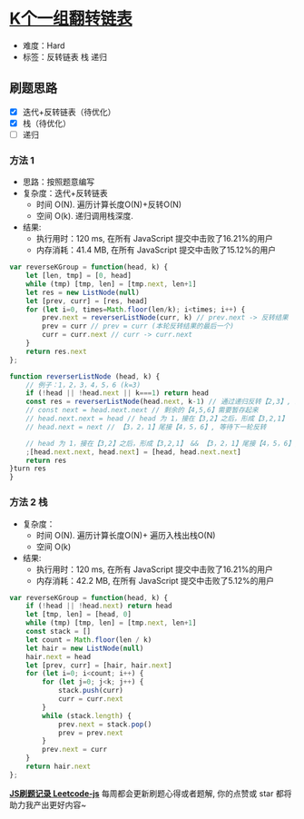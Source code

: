 # [K个一组翻转链表](https://leetcode-cn.com/problems/reverse-nodes-in-k-group/)

- 难度：Hard
- 标签：反转链表 栈 递归

## 刷题思路

- [x] 迭代+反转链表（待优化）
- [x] 栈（待优化）
- [ ] 递归

### 方法 1

- 思路：按照题意编写
- 复杂度：迭代+反转链表
    - 时间 O(N). 遍历计算长度O(N)+反转O(N)
    - 空间 O(k). 递归调用栈深度.
- 结果:
    - 执行用时：120 ms, 在所有 JavaScript 提交中击败了16.21%的用户
    - 内存消耗：41.4 MB, 在所有 JavaScript 提交中击败了15.12%的用户

``` js
var reverseKGroup = function(head, k) {
    let [len, tmp] = [0, head]
    while (tmp) [tmp, len] = [tmp.next, len+1]
    let res = new ListNode(null)
    let [prev, curr] = [res, head]
    for (let i=0, times=Math.floor(len/k); i<times; i++) {
        prev.next = reverserListNode(curr, k) // prev.next -> 反转结果
        prev = curr // prev = curr (本轮反转结果的最后一个)
        curr = curr.next // curr -> curr.next
    }
    return res.next
};

function reverserListNode (head, k) {
    // 例子：1，2，3，4，5，6 (k=3)
    if (!head || !head.next || k===1) return head
    const res = reverserListNode(head.next, k-1) // 通过递归反转【2,3】, 结果为【3,2】
    // const next = head.next.next // 剩余的【4,5,6】需要暂存起来
    // head.next.next = head // head 为 1，接在【3,2】之后，形成【3,2,1】
    // head.next = next // 【3，2，1】尾接【4，5，6】, 等待下一轮反转

    // head 为 1，接在【3,2】之后，形成【3,2,1】 && 【3，2，1】尾接【4，5，6】, 等待下一轮反转
    ;[head.next.next, head.next] = [head, head.next.next]
    return res
}turn res
}
```

### 方法 2 栈

- 复杂度：
    - 时间 O(N). 遍历计算长度O(N)+ 遍历入栈出栈O(N)
    - 空间 O(k)
- 结果:
    - 执行用时：120 ms, 在所有 JavaScript 提交中击败了16.21%的用户
    - 内存消耗：42.2 MB, 在所有 JavaScript 提交中击败了5.12%的用户

``` js
var reverseKGroup = function(head, k) {
    if (!head || !head.next) return head
    let [tmp, len] = [head, 0]
    while (tmp) [tmp, len] = [tmp.next, len+1]
    const stack = []
    let count = Math.floor(len / k)
    let hair = new ListNode(null)
    hair.next = head
    let [prev, curr] = [hair, hair.next]
    for (let i=0; i<count; i++) {
        for (let j=0; j<k; j++) {
            stack.push(curr)
            curr = curr.next
        }
        while (stack.length) {
            prev.next = stack.pop()
            prev = prev.next
        }
        prev.next = curr
    }
    return hair.next
};
```

**[JS刷题记录 Leetcode-js](https://github.com/Nodreame/leetcode-js)** 每周都会更新刷题心得或者题解, 你的点赞或 star 都将助力我产出更好内容~
